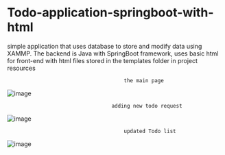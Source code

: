# Todo-application-springboot-with-html

simple application that uses database to store and modify data using XAMMP.
The backend is Java with SpringBoot framework,
uses basic html for front-end with html files stored in the templates folder in project resources 


                                          the main page

![image](https://user-images.githubusercontent.com/73298685/184608631-0d92414e-67bc-45a0-94a9-4ac920716896.png)





                                      adding new todo request
![image](https://user-images.githubusercontent.com/73298685/184608757-4335ba00-dbce-43af-8400-ebf0581299ee.png)



                                          updated Todo list

![image](https://user-images.githubusercontent.com/73298685/184608877-9eaf5348-c9fe-40ec-845e-deb0413b9149.png)



